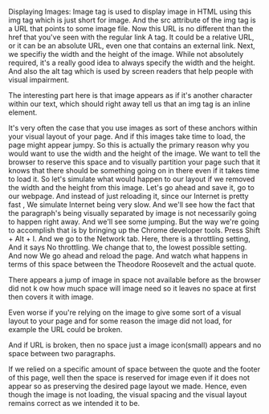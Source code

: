 Displaying Images:
Image tag is used to display image  in HTML using this img tag which is just short for image. And the src attribute of the img tag is a URL that points to some image file.
Now this URL is no different than the href that you've seen with the regular link A tag. It could be a relative URL, or it can be an absolute URL, even one that contains an external link. Next, we specifiy the width and the height of the image. While not absolutely required, it's a really good idea to always specify the width and the height. 
And also the alt tag which is used by screen readers that help people with visual impairment. 

The interesting part here is that image appears as if it's another character within our text, which should right away tell us that an img tag is an inline element.

It's very often the case that you use images as sort of these anchors within your visual layout of your page. 
And if this images take time to load, the page might appear jumpy. So this is actually the primary reason why you would want to use the width and the height of the image. 
We want to tell the browser to reserve this space and to visually partition your page such that it knows that there should be something going on in there even if it takes time to load it. 
So let's simulate what would happen to our layout if we removed the width and the height from this image. 
Let's go ahead and save it, go to our webpage. And instead of just reloading it, since our Internet is pretty fast , We simulate Internet being very slow. And we'll see how the fact that the paragraph's being visually separated by image is not necessarily going to happen right away. 
And we'll see some jumping. But the way we're going to accomplish that is by bringing up the Chrome developer tools.
Press Shift + Alt + I. And we go to  the Network tab. Here, there is a throttling setting, And it says No throttling. We change that to, the lowest possible setting. And now We go ahead and reload the page. And watch what happens in terms of this space between the Theodore Roosevelt and the actual quote.

There appears a jump of image in space not available before as the browser did not k ow how much space will image need so it leaves no space at first then covers it with image.

Even worse if you're relying on the image to give some sort of a visual layout to your page and for some reason the image did not load, for example the URL could be broken.

And if URL is broken, then no space just a image icon(small) appears and no space between two paragraphs. 

If we relied on a specific amount of space between the quote and the footer of this page, well then the space is reserved for image even if it does not appear so as preserving the desired page layout we made.
Hence, even though the image is not loading, the visual spacing and the visual layout remains correct as we intended it to be.